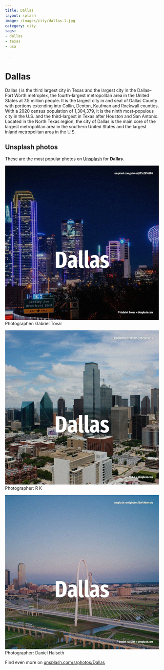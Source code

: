 ```yaml
---
title: Dallas
layout: splash
image: /images/city/dallas.1.jpg
category: city
tags:
- dallas
- texas
- usa

---
```

# Dallas

Dallas ( is the third largest city in Texas and the largest city in the Dallas–Fort Worth  metroplex, the fourth-largest metropolitan area in the United States at 7.5 million people. It is the largest city in and seat of Dallas County with portions extending into Collin, Denton,  Kaufman and Rockwall counties. With a 2020 census population of 1,304,379, it is the ninth most-populous city in the U.S. and the third-largest in Texas after Houston and San Antonio. Located in the North Texas region, the city of Dallas is the main core of the largest metropolitan  area in the southern United States and the largest inland metropolitan area in the U.S. 

 
## Unsplash photos
These are the most popular photos on [Unsplash](https://unsplash.com) for **Dallas**.
 
![Dallas](/images/city/dallas.1.jpg)
Photographer:  Gabriel Tovar
 
![Dallas](/images/city/dallas.2.jpg)
Photographer:  R K
 
![Dallas](/images/city/dallas.3.jpg)
Photographer:  Daniel Halseth
 
Find even more on [unsplash.com/s/photos/Dallas](https://unsplash.com/s/photos/Dallas)
 
